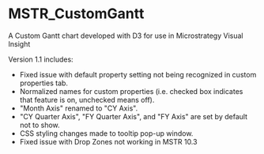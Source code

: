 # MSTR_CustomGantt
A Custom Gantt chart developed with D3 for use in Microstrategy Visual Insight

Version 1.1 includes:
- Fixed issue with default property setting not being recognized in custom properties tab.
- Normalized names for custom properties (i.e. checked box indicates that feature is on, unchecked means off).
- "Month Axis" renamed to "CY Axis".
- "CY Quarter Axis", "FY Quarter Axis", and "FY Axis" are set by default not to show.
- CSS styling changes made to tooltip pop-up window.
- Fixed issue with Drop Zones not working in MSTR 10.3
